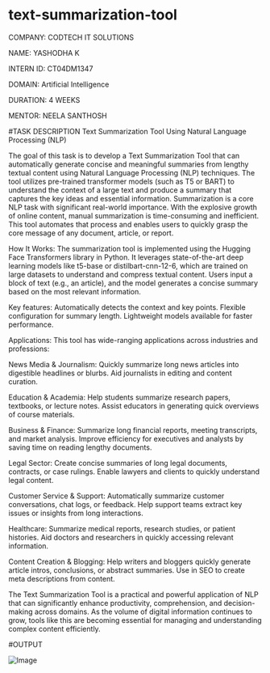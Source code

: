 # text-summarization-tool
COMPANY: CODTECH IT SOLUTIONS

NAME: YASHODHA K

INTERN ID: CT04DM1347

DOMAIN: Artificial Intelligence

DURATION: 4 WEEKS

MENTOR: NEELA SANTHOSH

#TASK DESCRIPTION
Text Summarization Tool Using Natural Language Processing (NLP)

The goal of this task is to develop a Text Summarization Tool that can automatically generate concise and meaningful summaries from lengthy textual content using Natural Language Processing (NLP) techniques. The tool utilizes pre-trained transformer models (such as T5 or BART) to understand the context of a large text and produce a summary that captures the key ideas and essential information. Summarization is a core NLP task with significant real-world importance. With the explosive growth of online content, manual summarization is time-consuming and inefficient. This tool automates that process and enables users to quickly grasp the core message of any document, article, or report.

How It Works: The summarization tool is implemented using the Hugging Face Transformers library in Python. It leverages state-of-the-art deep learning models like t5-base or distilbart-cnn-12-6, which are trained on large datasets to understand and compress textual content. Users input a block of text (e.g., an article), and the model generates a concise summary based on the most relevant information.

Key features: Automatically detects the context and key points. Flexible configuration for summary length. Lightweight models available for faster performance.

Applications: This tool has wide-ranging applications across industries and professions:

News Media & Journalism: Quickly summarize long news articles into digestible headlines or blurbs. Aid journalists in editing and content curation.

Education & Academia: Help students summarize research papers, textbooks, or lecture notes. Assist educators in generating quick overviews of course materials.

Business & Finance: Summarize long financial reports, meeting transcripts, and market analysis. Improve efficiency for executives and analysts by saving time on reading lengthy documents.

Legal Sector: Create concise summaries of long legal documents, contracts, or case rulings. Enable lawyers and clients to quickly understand legal content.

Customer Service & Support: Automatically summarize customer conversations, chat logs, or feedback. Help support teams extract key issues or insights from long interactions.

Healthcare: Summarize medical reports, research studies, or patient histories. Aid doctors and researchers in quickly accessing relevant information.

Content Creation & Blogging: Help writers and bloggers quickly generate article intros, conclusions, or abstract summaries. Use in SEO to create meta descriptions from content.

The Text Summarization Tool is a practical and powerful application of NLP that can significantly enhance productivity, comprehension, and decision-making across domains. As the volume of digital information continues to grow, tools like this are becoming essential for managing and understanding complex content efficiently.

#OUTPUT

![Image](https://github.com/user-attachments/assets/b62468da-29b2-4595-bd7e-f78c9647ad6e)

